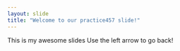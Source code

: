 ```yaml
---
layout: slide
title: "Welcome to our practice457 slide!"
---
```

This is my awesome slides
Use the left arrow to go back!